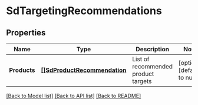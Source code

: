# SdTargetingRecommendations

## Properties
Name | Type | Description | Notes
------------ | ------------- | ------------- | -------------
**Products** | [**[]SdProductRecommendation**](SDProductRecommendation.md) | List of recommended product targets | [optional] [default to null]

[[Back to Model list]](../README.md#documentation-for-models) [[Back to API list]](../README.md#documentation-for-api-endpoints) [[Back to README]](../README.md)


